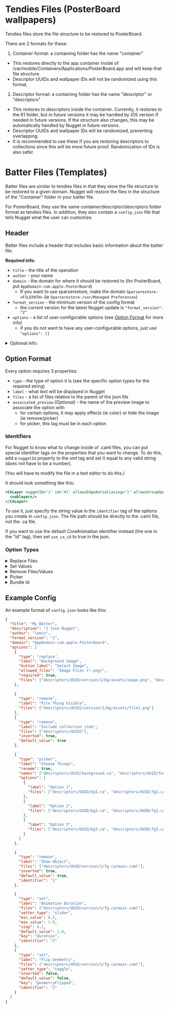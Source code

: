 # Tendies Files (PosterBoard wallpapers)
Tendies files store the file structure to be restored to PosterBoard.

There are 2 formats for these:
1. Container format: a containing folder has the name "container"
  - This restores directly to the app container inside of /var/mobile/Containers/Applications/PosterBoard.app and will keep that file structure.
  - Descriptor UUIDs and wallpaper IDs will not be randomized using this format.
2. Descriptor format: a containing folder has the name "descriptor" or "descriptors"
  - This restores to descriptors inside the container. Currently, it restores to the 61 folder, but in future versions it may be handled by iOS version if needed in future versions. If the structure also changes, this may be automatically handled by Nugget in future versions.
  - Descriptor UUIDs and wallpaper IDs will be randomized, preventing overlapping.
  - It is recommended to use these if you are restoring descriptors to collections since this will be more future proof. Randomization of IDs is also safer.

# Batter Files (Templates)
Batter files are similar to tendies files in that they store the file structure to be restored to a given domain. Nugget will restore the files in the structure of the "Container" folder in your batter file.

For PosterBoard, they use the same container/descriptor/descriptors folder format as tendies files. In addition, they also contain a `config.json` file that tells Nugget what the user can customize.

## Header
Batter files include a header that includes basic information about the batter file.

__Required info:__
- `title` - the title of the operation
- `author` - your name
- `domain` - the domain for where it should be restored to (for PosterBoard, put `AppDomain-com.apple.PosterBoard`)
  - If you want to use sparserestore, make the domain `Sparserestore-<FILEPATH>` (ie `Sparserestore-/var/Managed Preferences`)
- `format_version` - the minimum version of the config format
  - the current version for the latest Nugget update is `"format_version": "2"`
- `options` - a list of user-configurable options (see [Option Format](#option-format) for more info)
  - if you do not want to have any user-configurable options, just use `"options": []`

<details>
<summary>Optional info:</summary>

- `description` - some text info to show under the title

- `min_version` - minimum iOS version supported by the template
- `max_version` - maximum iOS version supported by the template
  - format: `"min_version": "18.0"`
  - you can do just min, just max, none, or both

- `resources` - a list of embedded resources to include (ie banner/preview images, etc)
- `previews` - a list of preview image file names
  - for them to show, their path must be inside of the `resources` list
- `preview_layout` - how the preview images should be laid out (defaults to "horizontal")
  - __Valid types:__ "horizontal", "stacked"

- `banner_text` - some text of a banner
- `banner_stylesheet` - the [Qt style sheet](https://doc.qt.io/qt-6/stylesheet-examples.html) of the banner
</details>

## Option Format
Every option requires 3 properties:
- `type` - the type of option it is (see the specific option types for the required string)
- `label` - what text will be displayed in Nugget
- `files` - a list of files relative to the parent of the json file
- `associated_preview` *(Optional)* - the name of the preview image to associate the option with
  - for certain options, it may apply effects (ie color) or hide the image (ie remove/picker)
  - for picker, this tag must be in each option

### Identifiers
For Nugget to know what to change inside of .caml files, you can put special identifier tags on the properties that you want to change. To do this, add a `nuggetId` property to the xml tag and set it equal to any valid string (does not have to be a number).

(You will have to modify the file in a text editor to do this.)

It should look something like this:
```xml
<CALayer nuggetId="1" id="#1" allowsEdgeAntialiasing="1" allowsGroupOpacity="1" bounds="0 -28 520 563" contentsFormat="RGBA8" cornerCurve="circular" hidden="0" name="Thing" position="195 365" transform="" zPosition="442">
  <sublayers/>
</CALayer>
```
To use it, just specify the string value in the `identifier` tag of the options you create in `config.json`. The file path should be directly to the .caml file, *not* the .ca file.

If you want to use the default CoreAnimation identifier instead (the one in the "id" tag), then set `use_ca_id` to true in the json.

### Option Types
<details>
<summary>Replace Files</summary>

```json
"type": "replace"
```
Properties:
- `button_label` *(Optional)* - what text to display on the import button
- `allowed_files` - the types of files and allowed extensions (follows the [QT filter format](https://doc.qt.io/qtforpython-6/PySide6/QtWidgets/QFileDialog.html#PySide6.QtWidgets.QFileDialog.setNameFilter))
- `required` - whether or not the user must select a file in order for the template to apply
</details>
<details>
<summary>Set Values</summary>

```json
"type": "set"
```
Properties:
- `identifier` - identifier in xml file (corresponds to nuggetId value)
- `use_ca_id` *(Optional)* - whether or not to use the CoreAnimation id instead of nuggetId
- `key` - the key/tag of the value to change in the property
- `default_value` *(Optional)* - the default value of the input
- `value_type` *(Optional)* - the type of value
  - __Valid types:__ "integer", "float", "string"
- `setter_type` - the type of input the user sees for setting the value
  - __Valid types:__ "textbox", "slider", "toggle", "color_picker"

- Slider Options:
  - `min_value` - minimum value allowed for input
    - *(Required for slider, optional for others)* 
  - `max_value` - maximum value allowed for input
    - *(Required for slider, optional for others)*
  - `step` *(Optional)* - the interval between each slider value

- Toggle Options:
  - `inverted` *(Optional)* - if set to true, values will apply to the file inverted
  - `toggle_off_value` *(Optional)* - the value to set when the toggle is off (for non-boolean values)
  - `toggle_on_value` *(Optional)* - the value to set when the toggle is on

- Color Picker Options:
  - `sets_opacity` *(Optional)* - whether or not opacity is included
    - this will be automatically inferred if you include 4 values in `default_value`
  
__Additional Details:__

The values should be formatted just like they are in the caml. If it is a float, it should still be in quotes in Nugget, i.e. `"1.0"`.

You can add the tag `nuggetOffset` to properties in the caml file and Nugget will offset the user's choice by that value when applying. This tag is formatted like a math equation, with `x` representing the input chosen by the user or `x`, `y`, `z`, and `a` representing multiple values. Example for position:
```xml
<CALayer nuggetId="1" nuggetOffset="(2 * x + 10), (3 * y + 15)" id="#1" allowsEdgeAntialiasing="1" allowsGroupOpacity="1" bounds="0 -28 520 563" contentsFormat="RGBA8" cornerCurve="circular" hidden="0" name="Thing" position="195 365" transform="" zPosition="442">
  <sublayers/>
</CALayer>
```
Each component is separated by a comma. The `nuggetId` property is required in order to use equations.
</details>
<details>
<summary>Remove Files/Values</summary>

```json
"type": "remove"
```
Properties:
- `inverted` *(Optional)* - if set to true, the files will only be deleted if the checkbox is unchecked
- `default_value` *(Optional)* - whether the checkbox starts as true or false (will be false by default)
- `identifier` *(Optional)* - identifier in xml file. Only needed if you are removing a property or layer
- `use_ca_id` *(Optional)* - whether or not to use the CoreAnimation id instead of nuggetId

The `label` property will apply to the checkbox itself.
</details>
<details>
<summary>Picker</summary>

```json
"type": "picker"
```
Properties:
- `options` - list of options to show up in the picker. Each option contains a `label` and list of `files`
- `allow_multiple_selection` *(Optional)* - whether or not to let the user choose multiple options
- `rename` *(Optional)* - whether or not to rename the files chosen by the user
  - will not work if `allow_multiple_selection` is `true`
- `names` *(Optional, required if rename is true)* - the list of new names to rename the files to. Must be in the same order as the list of files in the options.
- `default_value` *(Optional)* - the default value to set for the picker based on the index in the array starting from 0 (ex. `"default_value": 0`)
  - when `allow_multiple_selection` is set to true, use `"default_values": [0, 1, 2]`

When the user selects an option from the picker, all other options will be deleted upon applying.
</details>
<details>
<summary>Bundle Id</summary>

```json
"type": "bundle_id"
```
Properties:
- None

For `AppDomain` templates, this allows the user to input a custom app bundle id for the template to restore to. The default value is the bundle id that you put in the `domain` field after the `AppDomain-`.

**Note:** This will also change files that start with the same name.
</details>

## Example Config
An example format of `config.json` looks like this:
```json
{
  "title": "My Batter",
  "description": "I love Nugget",
  "author": "lemin",
  "format_version": "2",
  "domain": "AppDomain-com.apple.PosterBoard",
  "options": [
    {
      "type": "replace",
      "label": "Background Image",
      "button_label": "Select Image",
      "allowed_files": "Image Files (*.png)",
      "required": true,
      "files": ["descriptors/UUID/version/1/bg/assets/image.png", "descriptors/UUID/version/1/fg/assets/image2.png"]
    },
    
    {
      "type": "remove",
      "label": "File Thing Visible",
      "files": ["descriptors/UUID2/version/1/bg/assets/file1.png"]
    },
    {
      "type": "remove",
      "label": "Include collection item",
      "files": ["descriptors/UUID3"],
      "inverted": true,
      "default_value": true
    },

    {
      "type": "picker",
      "label": "Choose Things",
      "rename": true,
      "names": ["descriptors/UUID/background.ca", "descriptors/UUID/foreground.ca"],
      "options": [
        {
          "label": "Option 1",
          "files": ["descriptors/UUID/bg1.ca", "descriptors/UUID/fg1.ca"]
        },
        {
          "label": "Option 2",
          "files": ["descriptors/UUID/bg2.ca", "descriptors/UUID/fg2.ca"]
        },
        {
          "label": "Option 3",
          "files": ["descriptors/UUID/bg3.ca", "descriptors/UUID/fg3.ca"]
        }
      ]
    },

    {
      "type": "remove",
      "label": "Show Object",
      "files": ["descriptors/UUID/version/1/fg.ca/main.caml"],
      "inverted": true,
      "default_value": true,
      "identifier": "1"
    },

    {
      "type": "set",
      "label": "Animation Duration",
      "files": ["descriptors/UUID/version/1/fg.ca/main.caml"],
      "setter_type": "slider",
      "min_value": 0.5,
      "max_value": 3.0,
      "step": 0.1,
      "default_value": 1.0,
      "key": "duration",
      "identifier": "2"
    },
    {
      "type": "set",
      "label": "Flip Geometry",
      "files": ["descriptors/UUID/version/1/fg.ca/main.caml"],
      "setter_type": "toggle",
      "inverted": false,
      "default_value": false,
      "key": "geometryFlipped",
      "identifier": "3"
    }
  ]
}
```